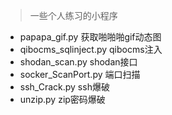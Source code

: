 > 一些个人练习的小程序

- papapa_gif.py 获取啪啪啪gif动态图
- qibocms_sqlinject.py  qibocms注入
- shodan_scan.py  shodan接口
- socker_ScanPort.py  端口扫描
- ssh_Crack.py  ssh爆破
- unzip.py  zip密码爆破
